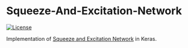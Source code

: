 # Squeeze-And-Excitation-Network
[![License](https://img.shields.io/github/license/mashape/apistatus.svg?maxAge=2592000)](https://github.com/ShobhitLamba/Squeeze-And-Excitation-Network/blob/master/LICENSE)


Implementation of [Squeeze and Excitation Network](https://arxiv.org/abs/1709.01507) in Keras.
